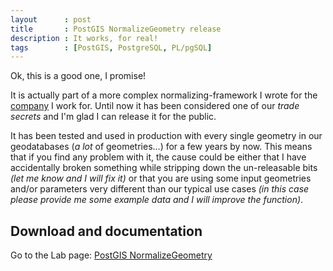 ```yaml
---
layout      : post
title       : PostGIS NormalizeGeometry release
description : It works, for real!
tags        : [PostGIS, PostgreSQL, PL/pgSQL]
---
```


Ok, this is a good one, I promise!


It is actually part of a more complex normalizing-framework I wrote for the [company](http://www.setinsnc.it) I work for.
Until now it has been considered one of our *trade secrets* and I'm glad I can release it for the public.


It has been tested and used in production with every single geometry in our geodatabases (*a lot* of geometries...) for a few years by now.
This means that if you find any problem with it, the cause could be either that I have accidentally broken something while stripping down the un-releasable bits *(let me know and I will fix it)* or that you are using some input geometries and/or parameters very different than our typical use cases *(in this case please provide me some example data and I will improve the function)*.


## Download and documentation

Go to the Lab page: [PostGIS NormalizeGeometry](/labs/postgis-normalize-geometry/)
